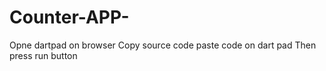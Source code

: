 # Counter-APP-
Opne dartpad on browser
Copy source code
paste code on dart pad
Then press run button  
